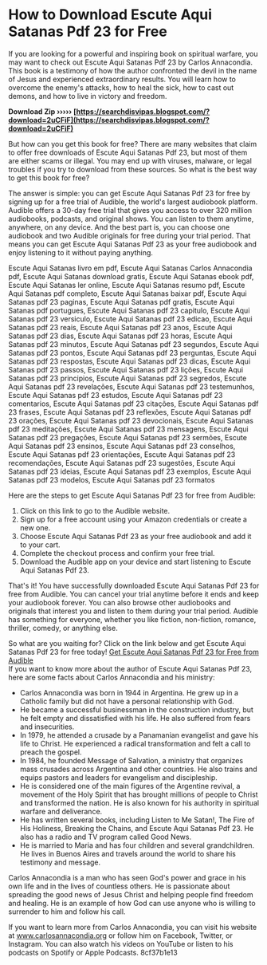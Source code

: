 
 
# How to Download Escute Aqui Satanas Pdf 23 for Free
 
If you are looking for a powerful and inspiring book on spiritual warfare, you may want to check out Escute Aqui Satanas Pdf 23 by Carlos Annacondia. This book is a testimony of how the author confronted the devil in the name of Jesus and experienced extraordinary results. You will learn how to overcome the enemy's attacks, how to heal the sick, how to cast out demons, and how to live in victory and freedom.
 
**Download Zip ››››› [https://searchdisvipas.blogspot.com/?download=2uCFiF](https://searchdisvipas.blogspot.com/?download=2uCFiF)**


 
But how can you get this book for free? There are many websites that claim to offer free downloads of Escute Aqui Satanas Pdf 23, but most of them are either scams or illegal. You may end up with viruses, malware, or legal troubles if you try to download from these sources. So what is the best way to get this book for free?
 
The answer is simple: you can get Escute Aqui Satanas Pdf 23 for free by signing up for a free trial of Audible, the world's largest audiobook platform. Audible offers a 30-day free trial that gives you access to over 320 million audiobooks, podcasts, and original shows. You can listen to them anytime, anywhere, on any device. And the best part is, you can choose one audiobook and two Audible originals for free during your trial period. That means you can get Escute Aqui Satanas Pdf 23 as your free audiobook and enjoy listening to it without paying anything.
 
Escute Aqui Satanas livro em pdf,  Escute Aqui Satanas Carlos Annacondia pdf,  Escute Aqui Satanas download gratis,  Escute Aqui Satanas ebook pdf,  Escute Aqui Satanas ler online,  Escute Aqui Satanas resumo pdf,  Escute Aqui Satanas pdf completo,  Escute Aqui Satanas baixar pdf,  Escute Aqui Satanas pdf 23 paginas,  Escute Aqui Satanas pdf gratis,  Escute Aqui Satanas pdf portugues,  Escute Aqui Satanas pdf 23 capitulo,  Escute Aqui Satanas pdf 23 versiculo,  Escute Aqui Satanas pdf 23 edicao,  Escute Aqui Satanas pdf 23 reais,  Escute Aqui Satanas pdf 23 anos,  Escute Aqui Satanas pdf 23 dias,  Escute Aqui Satanas pdf 23 horas,  Escute Aqui Satanas pdf 23 minutos,  Escute Aqui Satanas pdf 23 segundos,  Escute Aqui Satanas pdf 23 pontos,  Escute Aqui Satanas pdf 23 perguntas,  Escute Aqui Satanas pdf 23 respostas,  Escute Aqui Satanas pdf 23 dicas,  Escute Aqui Satanas pdf 23 passos,  Escute Aqui Satanas pdf 23 lições,  Escute Aqui Satanas pdf 23 principios,  Escute Aqui Satanas pdf 23 segredos,  Escute Aqui Satanas pdf 23 revelações,  Escute Aqui Satanas pdf 23 testemunhos,  Escute Aqui Satanas pdf 23 estudos,  Escute Aqui Satanas pdf 23 comentarios,  Escute Aqui Satanas pdf 23 citações,  Escute Aqui Satanas pdf 23 frases,  Escute Aqui Satanas pdf 23 reflexões,  Escute Aqui Satanas pdf 23 orações,  Escute Aqui Satanas pdf 23 devocionais,  Escute Aqui Satanas pdf 23 meditações,  Escute Aqui Satanas pdf 23 mensagens,  Escute Aqui Satanas pdf 23 pregações,  Escute Aqui Satanas pdf 23 sermões,  Escute Aqui Satanas pdf 23 ensinos,  Escute Aqui Satanas pdf 23 conselhos,  Escute Aqui Satanas pdf 23 orientações,  Escute Aqui Satanas pdf 23 recomendações,  Escute Aqui Satanas pdf 23 sugestões,  Escute Aqui Satanas pdf 23 ideias,  Escute Aqui Satanas pdf 23 exemplos,  Escute Aqui Satanas pdf 23 modelos,  Escute Aqui Satanas pdf 23 formatos
 
Here are the steps to get Escute Aqui Satanas Pdf 23 for free from Audible:
 
1. Click on this link to go to the Audible website.
2. Sign up for a free account using your Amazon credentials or create a new one.
3. Choose Escute Aqui Satanas Pdf 23 as your free audiobook and add it to your cart.
4. Complete the checkout process and confirm your free trial.
5. Download the Audible app on your device and start listening to Escute Aqui Satanas Pdf 23.

That's it! You have successfully downloaded Escute Aqui Satanas Pdf 23 for free from Audible. You can cancel your trial anytime before it ends and keep your audiobook forever. You can also browse other audiobooks and originals that interest you and listen to them during your trial period. Audible has something for everyone, whether you like fiction, non-fiction, romance, thriller, comedy, or anything else.
 
So what are you waiting for? Click on the link below and get Escute Aqui Satanas Pdf 23 for free today!
 [Get Escute Aqui Satanas Pdf 23 for Free from Audible](https://www.audible.com/pd/Escute-Aqui-Satanas-Pdf-23-Audiobook/B08L9JQZ3X)  
If you want to know more about the author of Escute Aqui Satanas Pdf 23, here are some facts about Carlos Annacondia and his ministry:

- Carlos Annacondia was born in 1944 in Argentina. He grew up in a Catholic family but did not have a personal relationship with God.
- He became a successful businessman in the construction industry, but he felt empty and dissatisfied with his life. He also suffered from fears and insecurities.
- In 1979, he attended a crusade by a Panamanian evangelist and gave his life to Christ. He experienced a radical transformation and felt a call to preach the gospel.
- In 1984, he founded Message of Salvation, a ministry that organizes mass crusades across Argentina and other countries. He also trains and equips pastors and leaders for evangelism and discipleship.
- He is considered one of the main figures of the Argentine revival, a movement of the Holy Spirit that has brought millions of people to Christ and transformed the nation. He is also known for his authority in spiritual warfare and deliverance.
- He has written several books, including Listen to Me Satan!, The Fire of His Holiness, Breaking the Chains, and Escute Aqui Satanas Pdf 23. He also has a radio and TV program called Good News.
- He is married to Maria and has four children and several grandchildren. He lives in Buenos Aires and travels around the world to share his testimony and message.

Carlos Annacondia is a man who has seen God's power and grace in his own life and in the lives of countless others. He is passionate about spreading the good news of Jesus Christ and helping people find freedom and healing. He is an example of how God can use anyone who is willing to surrender to him and follow his call.
 
If you want to learn more from Carlos Annacondia, you can visit his website at www.carlosannacondia.org or follow him on Facebook, Twitter, or Instagram. You can also watch his videos on YouTube or listen to his podcasts on Spotify or Apple Podcasts.
 8cf37b1e13
 
